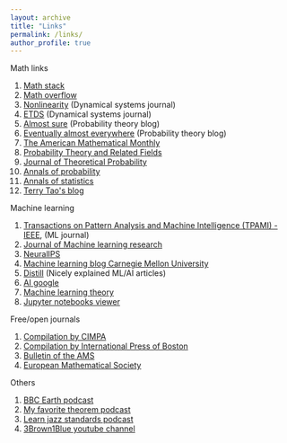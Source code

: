 ```yaml
---
layout: archive
title: "Links"
permalink: /links/
author_profile: true
---
```


Math links

1. [Math stack](https://math.stackexchange.com)
2. [Math overflow](https://mathoverflow.net)
3. [Nonlinearity](https://iopscience.iop.org/journal/0951-7715) (Dynamical systems journal)
4. [ETDS](https://mc.manuscriptcentral.com/etds) (Dynamical systems journal)
5. [Almost sure](https://almostsure.wordpress.com) (Probability theory blog)
6. [Eventually almost everywhere](https://eventuallyalmosteverywhere.wordpress.com) (Probability theory blog)
7. [The American Mathematical Monthly](https://www.maa.org)
8. [Probability Theory and Related Fields](https://www.springer.com/journal/440)
9. [Journal of Theoretical Probability](https://www.springer.com/journal/10959)
10. [Annals of probability](https://imstat.org/journals-and-publications/annals-of-probability/)
11. [Annals of statistics](https://imstat.org/journals-and-publications/annals-of-statistics/)
12. [Terry Tao's blog](https://terrytao.wordpress.com)



Machine learning

1. [Transactions on Pattern Analysis and Machine Intelligence (TPAMI) - IEEE](https://ieeexplore.ieee.org/xpl/RecentIssue.jsp?punumber=34), (ML journal)
2. [Journal of Machine learning research](http://www.jmlr.org)
3. [NeuralIPS](https://nips.cc)
4. [Machine learning blog Carnegie Mellon University](https://blog.ml.cmu.edu/?utm_source=towardsai.net&utm_medium=referral&utm_campaign=marketing&utm_term=machine-learning-blog&utm_content=best-machine-learning-blogs-to-follow)
5. [Distill](https://distill.pub/?utm_source=towardsai.net&utm_medium=referral&utm_campaign=marketing&utm_term=machine-learning-blog&utm_content=best-machine-learning-blogs-to-follow) (Nicely explained ML/AI articles)
6. [AI google](https://ai.googleblog.com/search/label/Machine%20Learning?utm_source=towardsai.net&utm_medium=referral&utm_campaign=marketing&utm_term=machine-learning-blog&utm_content=best-machine-learning-blogs-to-follow)
7. [Machine learning theory](https://hunch.net/?utm_source=towardsai.net&utm_medium=referral&utm_campaign=marketing&utm_term=machine-learning-blog&utm_content=best-machine-learning-blogs-to-follow)
8. [Jupyter notebooks viewer](https://nbviewer.jupyter.org)



Free/open journals

1. [Compilation by CIMPA](https://www.cimpa.info/en/node/62)
2. [Compilation by International Press of Boston](https://intlpress.com/site/pub/pages/journals/_home/contentonline/index.php)
3. [Bulletin of the AMS](https://www.ams.org/publications/journals/journalsframework/bull)
4. [European Mathematical Society](https://www.ems-ph.org/journals/show_issue.php?issn=1435-9855&vol=22&iss=9)



Others

1. [BBC Earth podcast](https://open.spotify.com/show/7I1Iv7SlYzNBAhZdGvajYJ?si=O4JjUnW9SP60azZCMbsxvw)
2. [My favorite theorem podcast](https://open.spotify.com/show/2EMAnkCN5YE6Rm5GXhz7yn?si=EO-wdPAPQWKz3d4xh2Bdhw)
3. [Learn jazz standards podcast](https://open.spotify.com/show/64jcyR7JAymM1aCD5MzTy0?si=Hu4nvBA_SsmZP25vNq4RQA)
4. [3Brown1Blue youtube channel](https://www.youtube.com/channel/UCYO_jab_esuFRV4b17AJtAw)

